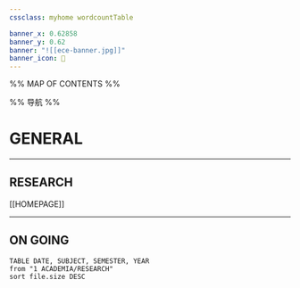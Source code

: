 ```yaml
---
cssclass: myhome wordcountTable

banner_x: 0.62858
banner_y: 0.62
banner: "![[ece-banner.jpg]]"
banner_icon: 📔
---
```


%% MAP OF CONTENTS %%

%% 导航 %%

# GENERAL
---
## RESEARCH
[[HOMEPAGE]]

---
## ON GOING

```dataview
TABLE DATE, SUBJECT, SEMESTER, YEAR
from "1 ACADEMIA/RESEARCH"
sort file.size DESC
```